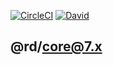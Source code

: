 [![CircleCI](https://circleci.com/gh/rentdynamics/ng-core.svg?style=shield&circle-token=14c172691d71dff6614639999df2c5c37933eb9b)](https://circleci.com/gh/rentdynamics/ng-core)
[![David](https://img.shields.io/david/rentdynamics/ng-core.svg)](https://github.com/rentdynamics/ng-core)

## @rd/core@7.x
